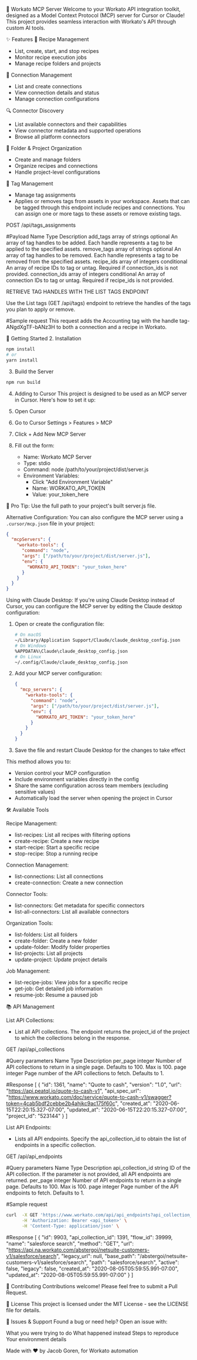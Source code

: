 🤖 Workato MCP Server
Welcome to your Workato API integration toolkit, designed as a Model Context Protocol (MCP) server for Cursor or Claude! This project provides seamless interaction with Workato's API through custom AI tools.

✨ Features
🔄 Recipe Management
- List, create, start, and stop recipes
- Monitor recipe execution jobs
- Manage recipe folders and projects

🔌 Connection Management
- List and create connections
- View connection details and status
- Manage connection configurations

🔍 Connector Discovery
- List available connectors and their capabilities
- View connector metadata and supported operations
- Browse all platform connectors

📂 Folder & Project Organization
- Create and manage folders
- Organize recipes and connections
- Handle project-level configurations

🔖 Tag Management
- Manage tag assignments
- Applies or removes tags from assets in your workspace. Assets that can be tagged through this endpoint include recipes and connections. You can assign one or more tags to these assets or remove existing tags.

POST /api/tags_assignments

#Payload
Name	Type	Description
add_tags	array of strings	optional	An array of tag handles to be added. Each handle represents a tag to be applied to the specified assets.
remove_tags	array of strings	optional	An array of tag handles to be removed. Each handle represents a tag to be removed from the specified assets.
recipe_ids	array of integers	conditional	An array of recipe IDs to tag or untag. Required if connection_ids is not provided.
connection_ids	array of integers	conditional	An array of connection IDs to tag or untag. Required if recipe_ids is not provided.

RETRIEVE TAG HANDLES WITH THE LIST TAGS ENDPOINT

Use the List tags (GET /api/tags) endpoint to retrieve the handles of the tags you plan to apply or remove.

#Sample request
This request adds the Accounting tag with the handle tag-ANgdXgTF-bANz3H to both a connection and a recipe in Workato.

🚀 Getting Started
2. Installation
```bash
npm install
# or
yarn install
```

3. Build the Server
```bash
npm run build
```

4. Adding to Cursor
This project is designed to be used as an MCP server in Cursor. Here's how to set it up:

1. Open Cursor
2. Go to Cursor Settings > Features > MCP
3. Click + Add New MCP Server
4. Fill out the form:
   - Name: Workato MCP Server
   - Type: stdio
   - Command: node /path/to/your/project/dist/server.js
   - Environment Variables:
     - Click "Add Environment Variable"
     - Name: WORKATO_API_TOKEN
     - Value: your_token_here

📘 Pro Tip: Use the full path to your project's built server.js file.

Alternative Configuration:
You can also configure the MCP server using a `.cursor/mcp.json` file in your project:

```json
{
  "mcpServers": {
    "workato-tools": {
      "command": "node",
      "args": ["/path/to/your/project/dist/server.js"],
      "env": {
        "WORKATO_API_TOKEN": "your_token_here"
      }
    }
  }
}
```

Using with Claude Desktop:
If you're using Claude Desktop instead of Cursor, you can configure the MCP server by editing the Claude desktop configuration:

1. Open or create the configuration file:
   ```bash
   # On macOS
   ~/Library/Application Support/Claude/claude_desktop_config.json
   # On Windows
   %APPDATA%\Claude\claude_desktop_config.json
   # On Linux
   ~/.config/Claude/claude_desktop_config.json
   ```

2. Add your MCP server configuration:
   ```json
   {
     "mcp_servers": {
       "workato-tools": {
         "command": "node",
         "args": ["/path/to/your/project/dist/server.js"],
         "env": {
           "WORKATO_API_TOKEN": "your_token_here"
         }
       }
     }
   }
   ```

3. Save the file and restart Claude Desktop for the changes to take effect

This method allows you to:
- Version control your MCP configuration
- Include environment variables directly in the config
- Share the same configuration across team members (excluding sensitive values)
- Automatically load the server when opening the project in Cursor

🛠️ Available Tools

Recipe Management:
- list-recipes: List all recipes with filtering options
- create-recipe: Create a new recipe
- start-recipe: Start a specific recipe
- stop-recipe: Stop a running recipe

Connection Management:
- list-connections: List all connections
- create-connection: Create a new connection

Connector Tools:
- list-connectors: Get metadata for specific connectors
- list-all-connectors: List all available connectors

Organization Tools:
- list-folders: List all folders
- create-folder: Create a new folder
- update-folder: Modify folder properties
- list-projects: List all projects
- update-project: Update project details

Job Management:
- list-recipe-jobs: View jobs for a specific recipe
- get-job: Get detailed job information
- resume-job: Resume a paused job

📚 API Management

List API Collections:
- List all API collections. The endpoint returns the project_id of the project to which the collections belong in the response.

GET /api/api_collections

#Query parameters
Name	Type	Description
per_page	integer	Number of API collections to return in a single page. Defaults to 100. Max is 100.
page	integer	Page number of the API collections to fetch. Defaults to 1.

#Response
[
    {
        "id": 1361,
        "name": "Quote to cash",
        "version": "1.0",
        "url": "https://api.peatql.io/quote-to-cash-v1",
        "api_spec_url": "https://www.workato.com/doc/service/quote-to-cash-v1/swagger?token=4cab5bdf2cebbe2b4ahjkc9ac175f60c",
        "created_at": "2020-06-15T22:20:15.327-07:00",
        "updated_at": "2020-06-15T22:20:15.327-07:00",
        "project_id": "523144"
    }
]

List API Endpoints:
- Lists all API endpoints. Specify the api_collection_id to obtain the list of endpoints in a specific collection.

GET /api/api_endpoints

#Query parameters
Name	Type	Description
api_collection_id	string	ID of the API collection. If the parameter is not provided, all API endpoints are returned.
per_page	integer	Number of API endpoints to return in a single page. Defaults to 100. Max is 100.
page	integer	Page number of the API endpoints to fetch. Defaults to 1.

#Sample request
```bash
curl  -X GET 'https://www.workato.com/api/api_endpoints?api_collection_id=1391' \
      -H 'Authorization: Bearer <api_token>' \
      -H 'Content-Type: application/json' \
```

#Response
[
  {
      "id": 9903,
      "api_collection_id": 1391,
      "flow_id": 39999,
      "name": "salesforce search",
      "method": "GET",
      "url": "https://api.na.workato.com/abstergoi/netsuite-customers-v1/salesforce/search",
      "legacy_url": null,
      "base_path": "/abstergoi/netsuite-customers-v1/salesforce/search",
      "path": "salesforce/search",
      "active": false,
      "legacy": false,
      "created_at": "2020-08-05T05:59:55.991-07:00",
      "updated_at": "2020-08-05T05:59:55.991-07:00"
  }
]

🤝 Contributing Contributions welcome! Please feel free to submit a Pull Request.

📝 License This project is licensed under the MIT License - see the LICENSE file for details.

🐛 Issues & Support Found a bug or need help? Open an issue with:

What you were trying to do
What happened instead
Steps to reproduce
Your environment details

Made with ❤️ by Jacob Goren, for Workato automation